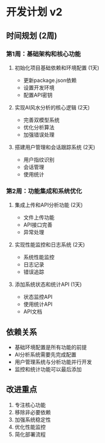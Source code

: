 # 开发计划 v2

## 时间规划 (2周)

### 第1周：基础架构和核心功能
1. 初始化项目基础依赖和环境配置 (1天)
   - 更新package.json依赖
   - 设置开发环境
   - 配置API密钥

2. 实现AI风水分析的核心逻辑 (2天)
   - 完善双模型系统
   - 优化分析算法
   - 加强错误处理

3. 搭建用户管理和会话跟踪系统 (2天)
   - 用户指纹识别
   - 会话管理
   - 使用统计

### 第2周：功能集成和系统优化
1. 集成上传和API分析功能 (2天)
   - 文件上传功能
   - API接口完善
   - 异常处理

2. 实现性能监控和日志系统 (2天)
   - 系统性能监控
   - 日志记录
   - 错误追踪

3. 添加系统状态和统计API (1天)
   - 状态监控API
   - 使用统计API
   - API文档

## 依赖关系
- 基础环境配置是所有功能的前提
- AI分析系统需要先完成配置
- 用户管理系统与分析功能并行开发
- 监控和统计功能可以最后添加

## 改进重点
1. 专注核心功能
2. 移除非必要依赖
3. 加强系统稳定性
4. 优化性能监控
5. 简化部署流程